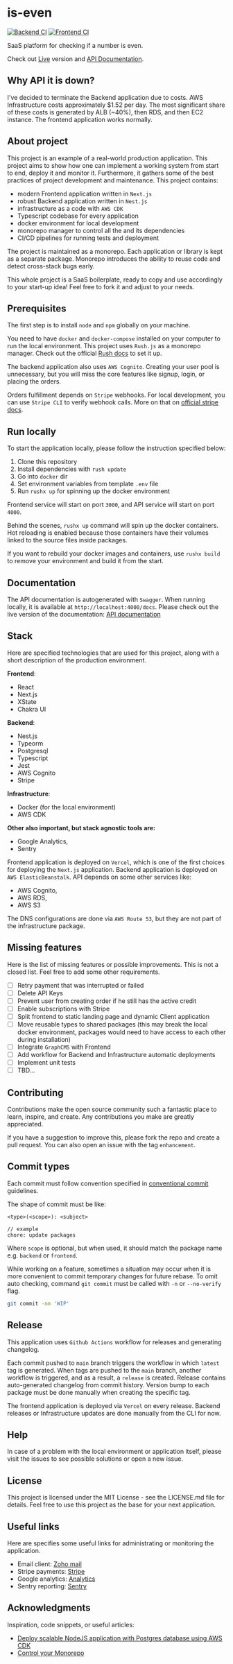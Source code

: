 # is-even

[![Backend CI](https://github.com/Skona27/is-even/actions/workflows/backend.yml/badge.svg)](https://github.com/Skona27/is-even/actions/workflows/backend.yml) [![Frontend CI](https://github.com/Skona27/is-even/actions/workflows/frontend.yml/badge.svg)](https://github.com/Skona27/is-even/actions/workflows/frontend.yml)

SaaS platform for checking if a number is even.

Check out [Live](https://is-even.eu) version and [API Documentation](https://api.is-even.eu/docs).

## Why API it is down?

I've decided to terminate the Backend application due to costs. AWS Infrastructure costs approximately $1.52 per day. The most significant share of these costs is generated by ALB (~40%), then RDS, and then EC2 instance. The frontend application works normally.

## About project

This project is an example of a real-world production application. This project aims to show how one can implement a working system from start to end, deploy it and monitor it. Furthermore, it gathers some of the best practices of project development and maintenance. This project contains:

- modern Frontend application written in `Next.js`
- robust Backend application written in `Nest.js`
- infrastructure as a code with `AWS CDK`
- Typescript codebase for every application
- docker environment for local development
- monorepo manager to control all the and its dependencies
- CI/CD pipelines for running tests and deployment

The project is maintained as a monorepo. Each application or library is kept as a separate package. Monorepo introduces the ability to reuse code and detect cross-stack bugs early.

This whole project is a SaaS boilerplate, ready to copy and use accordingly to your start-up idea! Feel free to fork it and adjust to your needs.

## Prerequisites

The first step is to install `node` and `npm` globally on your machine.

You need to have `docker` and `docker-compose` installed on your computer to run the local environment. This project uses `Rush.js` as a monorepo manager. Check out the official [Rush docs](https://rushjs.io/pages/intro/get_started/) to set it up.

The backend application also uses `AWS Cognito`. Creating your user pool is unnecessary, but you will miss the core features like signup, login, or placing the orders.

Orders fulfillment depends on `Stripe` webhooks. For local development, you can use `Stripe CLI` to verify webhook calls. More on that on [official stripe docs](https://stripe.com/docs/webhooks/test).

## Run locally

To start the application locally, please follow the instruction specified below:

1. Clone this repository
2. Install dependencies with `rush update`
3. Go into `docker` dir
4. Set environment variables from template `.env` file
5. Run `rushx up` for spinning up the docker environment

Frontend service will start on port `3000`, and API service will start on port `4000`.

Behind the scenes, `rushx up` command will spin up the docker containers. Hot reloading is enabled because those containers have their volumes linked to the source files inside packages.

If you want to rebuild your docker images and containers, use `rushx build` to remove your environment and build it from the start.

## Documentation

The API documentation is autogenerated with `Swagger`. When running locally, it is available at `http://localhost:4000/docs`.
Please check out the live version of the documentation: [API documentation](https://api.is-even.eu/docs)

## Stack

Here are specified technologies that are used for this project, along with a short description of the production environment.

**Frontend**:

- React
- Next.js
- XState
- Chakra UI

**Backend**:

- Nest.js
- Typeorm
- Postgresql
- Typescript
- Jest
- AWS Cognito
- Stripe

**Infrastructure**:

- Docker (for the local environment)
- AWS CDK

**Other also important, but stack agnostic tools are:**

- Google Analytics,
- Sentry

Frontend application is deployed on `Vercel`, which is one of the first choices for deploying the `Next.js` application. Backend application is deployed on `AWS ElasticBeanstalk`. API depends on some other services like:

- AWS Cognito,
- AWS RDS,
- AWS S3

The DNS configurations are done via `AWS Route 53`, but they are not part of the infrastructure package.

## Missing features

Here is the list of missing features or possible improvements. This is not a closed list. Feel free to add some other requirements.

- [ ] Retry payment that was interrupted or failed
- [ ] Delete API Keys
- [ ] Prevent user from creating order if he still has the active credit
- [ ] Enable subscriptions with Stripe
- [ ] Split frontend to static landing page and dynamic Client application
- [ ] Move reusable types to shared packages (this may break the local docker environment, packages would need to have access to each other during installation)
- [ ] Integrate `GraphCMS` with Frontend
- [ ] Add workflow for Backend and Infrastructure automatic deployments
- [ ] Implement unit tests
- [ ] TBD...

## Contributing

Contributions make the open source community such a fantastic place to learn, inspire, and create. Any contributions you make are greatly appreciated.

If you have a suggestion to improve this, please fork the repo and create a pull request. You can also open an issue with the tag `enhancement`.

## Commit types

Each commit must follow convention specified in [conventional commit](https://github.com/angular/angular/blob/master/CONTRIBUTING.md#-commit-message-guidelines) guidelines.

The shape of commit must be like:

```
<type>(<scope>): <subject>

// example
chore: update packages
```

Where `scope` is optional, but when used, it should match the package name e.g. `backend` or `frontend`.

While working on a feature, sometimes a situation may occur when it is more convenient to commit temporary changes for future rebase. To omit auto checking, command `git commit` must be called with `-n` or `--no-verify` flag.

```bash
git commit -nm 'WIP'
```

## Release

This application uses `Github Actions` workflow for releases and generating changelog.

Each commit pushed to `main` branch triggers the workflow in which `latest` tag is generated.
When tags are pushed to the `main` branch, another workflow is triggered, and as a result, a `release` is created. Release contains auto-generated changelog from commit history. Version bump to each package must be done manually when creating the specific tag.

The frontend application is deployed via `Vercel` on every release. Backend releases or Infrastructure updates are done manually from the CLI for now.

## Help

In case of a problem with the local environment or application itself, please visit the issues to see possible solutions or open a new issue.

## License

This project is licensed under the MIT License - see the LICENSE.md file for details. Feel free to use this project as the base for your next application.

## Useful links

Here are specifies some useful links for administrating or monitoring the application.

- Email client: [Zoho mail](https://mail.zoho.eu/zm/)
- Stripe payments: [Stripe](https://dashboard.stripe.com/dashboard)
- Google analytics: [Analytics](https://analytics.google.com/analytics/web/#/p293916338/reports/reportinghub)
- Sentry reporting: [Sentry](https://sentry.io/organizations/is-even)


## Acknowledgments

Inspiration, code snippets, or useful articles:

- [Deploy scalable NodeJS application with Postgres database using AWS CDK](https://dev.to/skona27/deploy-scalable-nodejs-application-with-postgres-database-using-aws-cdk-22l4)
- [Control your Monorepo](https://dev.to/skona27/control-your-monorepo-2ka6)
